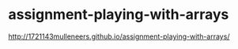 # assignment-playing-with-arrays

http://1721143mulleneers.github.io/assignment-playing-with-arrays/
